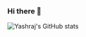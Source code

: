 ### Hi there 👋
![Yashraj's GitHub stats](https://github-readme-stats.vercel.app/api?username=yashraj2003e&show_icons=true&theme=radical)

